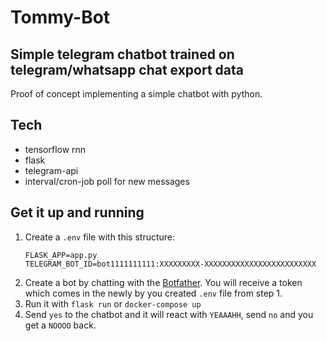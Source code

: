 # Tommy-Bot
## Simple telegram chatbot trained on telegram/whatsapp chat export data

Proof of concept implementing a simple chatbot with python.

## Tech
- tensorflow rnn
- flask
- telegram-api
- interval/cron-job poll for new messages

## Get it up and running
1. Create a `.env` file with this structure:
	```
	FLASK_APP=app.py
	TELEGRAM_BOT_ID=bot1111111111:XXXXXXXXX-XXXXXXXXXXXXXXXXXXXXXXXXX
	```
2. Create a bot by chatting with the [Botfather](https://t.me/botfather). You will receive a token which comes in the newly by you created `.env` file from step 1.
3. Run it with `flask run` or `docker-compose up`
4. Send `yes` to the chatbot and it will react with `YEAAAHH`, send `no` and you get a `NOOOO` back.
